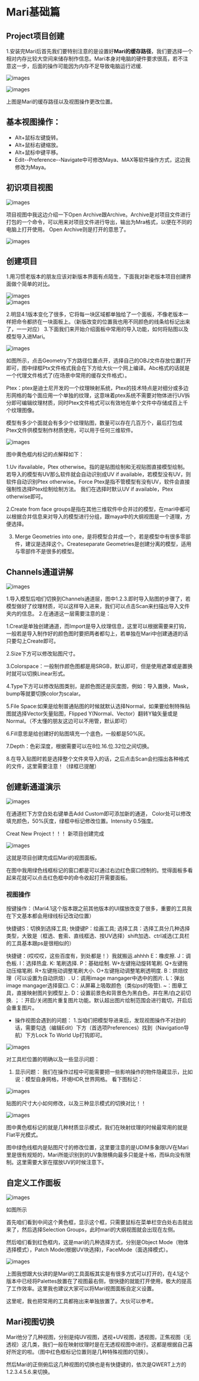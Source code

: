 # Mari基础篇

## Project项目创建

1.安装完Mari后首先我们要特别注意的是设置好**Mari的缓存路径**，我们要选择一个相对内存比较大空间来储存制作信息。Mari本身对电脑的硬件要求很高，若不注意这一步，后面的操作可能因为内存不足导致电脑运行迟缓.

![images](http://artiststd.xyz/mari_basic_1.jpg)

![images](http://artiststd.xyz/mari_basic_2.jpg)


上图是Mari的缓存路径以及视图操作更改位置。

## 基本视图操作：

* Alt+鼠标左键旋转。
* Alt+鼠标右键缩放。
* Alt+鼠标中键平移。
* Edit--Preference--Navigate中可修改Maya、MAX等软件操作方式，这边我修改为Maya。

## 初识项目视图

![images](http://artiststd.xyz/mari_basic_3.jpg)

项目视图中我这边介绍一下Open Archive跟Archive。Archive是对项目文件进行打包的一个命令，可以用来对项目文件进行导出，输出为Mra格式，以便在不同的电脑上打开使用。
Open Archive则是打开的意思了。

![images](http://artiststd.xyz/mari_basic_4.jpg)

## 创建项目
1.用习惯老版本的朋友应该对新版本界面有点陌生，下面我对新老版本项目创建界面做个简单的对比。

![images](http://artiststd.xyz/mari_basic_5.jpg)    
![images](http://artiststd.xyz/mari_basic_6.jpg)

2.明显4.1版本变化了很多，它将每一块区域都单独给了一个面板，不像老版本一样把命令都挤在一块面板上。（新版改变的位置我也用不同颜色的线条给标记出来了，一一对应）
3.下面我们来开始介绍面板中常用的导入功能，如何将贴图以及模型导入进Mari。

![images](http://artiststd.xyz/mari_basic_7.jpg)

如图所示，点击Geometry下方路径位置点开，选择自己的OBJ文件存放位置打开即可，图中绿框Ptx文件格式我会在下方给大伙一个网上编译。Abc格式的话就是一个代理文件格式了(在场景中常用的缓存文件格式）。

  Ptex：ptex是迪士尼开发的一个纹理映射系统，Ptex的技术特点是对细分或多边形网格的每个面应用一个单独的纹理，这意味着ptex系统不需要对物体进行UV拆分即可编辑纹理材质，同时Ptex文件格式可以有效地在单个文件中存储成百上千个纹理图像。

模型有多少个面就会有多少个纹理贴图，数量可以存在几百万个，最后打包成Ptex文件供模型制作材质使用，可以用于任何三维软件。


![images](http://artiststd.xyz/mari_basic_8.jpg)


图中黄色框内标记的点解释如下：

1.Uv ifavailable，Ptex otherwise。指的是贴图绘制和无视贴图直接模型绘制。若导入的模型有UV那么软件就会自动识别成UV if available，若模型没有UV，则软件自动识别Ptex otherwise。Force Ptex是指不管模型有没有UV，软件会直接强制性选择Ptex绘制绘制方法。
我们在选择时默认UV if available，Ptex otherwise即可。

2.Create from face groups是指在其他三维软件中合并过的模型，在mari中都可以根据合并信息来对导入的模型进行分组，跟maya中的大纲视图是一个道理，方便选择。

3. Merge Geometries into one，是将模型合并成一个，若是模型中有很多零部件，建议是选择这个。Createseparate Geometries是创建分离的模型，适用与零部件不是很多的模型。

## Channels通道讲解

![images](http://artiststd.xyz/mari_basic_9.jpg)


  1.导入模型后咱们切换到Channels通道层，图中1.2.3.即时导入贴图的步骤了，若模型做好了纹理材质，可以这样导入进来，我们可以点击Scan来扫描出导入文件夹内的信息。
  2.在通道这一层需要注意的是：

1.Creat是单独创建通道，而Import是导入纹理信息，这里可以根据需要来打钩，一般若是导入制作好的颜色图时要把两者都勾上，若单独在Mari中创建通道的话只要勾上Create即可。

2.Size下方可以修改贴图尺寸。

3.Colorspace：一般制作颜色图都是用SRGB，默认即可，但是使用遮罩或是置换时就可以切换Linear形式。

4.Type下方可以修改贴图类别，是颜色图还是灰度图，例如：导入置换，Mask，bump等就要切换color为scalar。

5.File Space:如果是绘制普通贴图的时候就默认选择Normal，如果要绘制特殊贴图就选择Vector矢量贴图，Flipped Y(Normal、Vector）翻转Y轴矢量或是Normal。（不太懂的朋友这边可以不用管，默认即可）

6.Fill意思是给创建好的贴图填充一个底色，一般都是50%灰。

7.Depth：色彩深度，根据需要可以在8位.16.位.32位之间切换。

8.在导入贴图时若是选择整个文件夹导入的话，之后点击Scan会扫描出各种格式的文件，这里需要注意！（绿框已提醒）

## 创建新通道演示

![images](http://artiststd.xyz/mari_basic_10.jpg)

在通道栏下方空白处右键单击Add Custom即可添加新的通道，
Color处可以修改填充颜色，50%灰度，绿框中标记修改位置。Intensity 0.5强度。

Creat New Project！！！
新项目创建完成

![images](http://artiststd.xyz/mari_basic_11.jpg)

这就是项目创建完成后Mari的视图面板。

在图中我用绿色线框标记的窗口都是可以通过右边红色窗口控制的。觉得面板多看起来花就可以点击红色框中的命令收起打开需要面板。

### 视图操作


按键操作：（Mari4.1这个版本跟之前其他版本的UI摆放改变了很多，重要的工具我在下文基本都会用绿线标记改动位置）

快捷键S：切换到选择工具;
快捷键P：绘画工具;
选择工具：选择工具分几种选择类型，大致是（框选、套索、直线框选、按UV选择）shift加选、ctrl减选(工具栏的工具基本跟ps是很相似的）

快捷键：(哎哎哎，这些百度有，到处都是！）我就搬运.ahhhh
E：橡皮擦.
J：调色板.
I：选择热盒.
K: 笔刷选择.
P：基础绘制.
W+左键拖动旋转笔刷.
Q+左键拖动压缩笔刷.
R+左键拖动调整笔刷大小.
O+左键拖动调整笔刷透明度.
B：烘焙纹理（可以设置为自动烘焙）.
U：调用image mangager中选中的图片.
L：弹出image mangager选择窗口.
C：从屏幕上吸取颜色（类似ps的吸管).
~：图章工具，直接映射图片到模型上.
D：设置前景色和背景色为黑白色，并在黑/白之前切换.
；：开启/关闭图片重复图片功能。默认超出图片绘制范围会进行裁切，开启后会重复图片。
* 操作视图会遇到的问题：
  1.当咱们把模型导进来后，发现视图操作不对劲的话，需要勾选（编辑Edit）下方（首选项Preferences）找到（Navigation导航）下方Lock To World Up打钩即可。

![images](http://artiststd.xyz/mari_basic_12.jpg)

对工具栏位置的明确以及一些显示问题：

1.  显示问题：
我们在操作过程中可能需要把一些影响操作的物件隐藏显示，比如说：模型自身网格，环境HDR,世界网格。
看下图标记：

![images](http://artiststd.xyz/mari_basic_13.jpg)

贴图的尺寸大小如何修改，以及三种显示模式的切换对比！！

![images](http://artiststd.xyz/mari_basic_14.jpg)

图中黄色框标记的就是几种材质显示模式，我们在映射纹理的时候最常用的就是Flat平光模式。

图中绿色线框内是贴图尺寸的修改位置，这里要注意的是UDIM多象限UV在Mari里是很有规矩的，Mari所能识别到的UV象限横向最多只能是十格，而纵向没有限制。这里需要大家在摆放UV的时候注意下。

## 自定义工作面板

![images](http://artiststd.xyz/mari_basic_15.jpg)

如图所示

首先咱们看到中间这个黄色框，显示这个框，只需要鼠标在菜单栏空白处右击就出来了，然后选择Selection Groups，此时mari的大纲视图就会出现在左侧。

然后咱们看到红色框内，这是mari的几种选择方式，分别是Object Mode（物体选择模式），Patch Mode(根据UV块选择)，FaceMode（面选择模式）。

![images](http://artiststd.xyz/mari_basic_16.jpg)

上图我想跟大伙讲的是Mari的工具面板其实是有很多方式可以打开的，在4.1这个版本中已经将Palettes放置在了视图最右侧，很快捷的就能打开使用，极大的提高了工作效率。这里我也建议大家可以将Mari视图面板自定义设置。

这里呢，我也把常用的工具都拖出来单独放置了。大伙可以参考。

## Mari视图切换


 Mari他分了几种视图，分别是纯UV视图，透视+UV视图，透视图，正焦视图（无透视）这几类，我们一般在映射纹理时是在无透视视图中进行。这都是根据自己喜好所定的啦。（图中红色框标记位置则是几种特殊视图的切换）。

然后Mari的正侧俯后这几种视图的切换也是有快捷键的，依次是QWERT上方的1.2.3.4.5.6.来切换。



